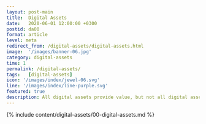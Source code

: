 ```yaml
---
layout: post-main
title:  Digital Assets
date:   2020-06-01 12:00:00 +0300
postid: da00
format: article
level: meta
redirect_from: /digital-assets/digital-assets.html
image:  '/images/banner-06.jpg'
category: digital-assets
time: 1
permalink: /digital-assets/
tags:   [digital-assets]
icon: '/images/index/jewel-06.svg'
line: '/images/index/line-purple.svg'
featured: true
description: All digital assets provide value, but not all digital assets are valued equally
---
```


{% include content/digital-assets/00-digital-assets.md %}
